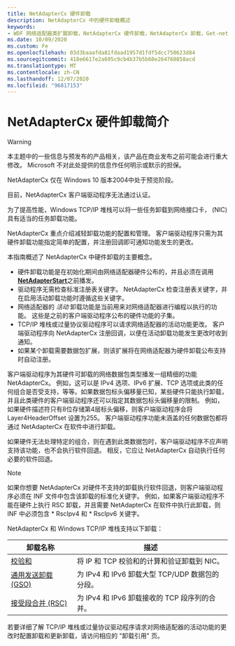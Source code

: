 ```yaml
---
title: NetAdapterCx 硬件卸载
description: NetAdapterCx 中的硬件卸载概述
keywords:
- WDF 网络适配器类扩展卸载，NetAdapterCx 硬件卸载，NetAdapterCx 卸载，Get-netadapter 卸载
ms.date: 10/09/2020
ms.custom: Fe
ms.openlocfilehash: 03d3baaafda81fdaad1957d1fdf5dcc750623d84
ms.sourcegitcommit: 418e6617e2a695c9cb4b37b5b60e264760858acd
ms.translationtype: MT
ms.contentlocale: zh-CN
ms.lasthandoff: 12/07/2020
ms.locfileid: "96817153"
---
```

# <a name="introduction-to-netadaptercx-hardware-offloads"></a>NetAdapterCx 硬件卸载简介

> [!WARNING]
> 本主题中的一些信息与预发布的产品相关，该产品在商业发布之前可能会进行重大修改。 Microsoft 不对此处提供的信息作任何明示或默示的担保。
>
> NetAdapterCx 仅在 Windows 10 版本2004中处于预览阶段。
>
> 目前，NetAdapterCx 客户端驱动程序无法通过认证。

为了提高性能，Windows TCP/IP 堆栈可以将一些任务卸载到网络接口卡， (NIC) 具有适当的任务卸载功能。

NetAdapterCx 重点介绍减轻卸载功能的配置和管理。 客户端驱动程序只需为其硬件卸载功能指定简单的配置，并注册回调即可通知功能发生的更改。 

本指南概述了 NetAdapterCx 中硬件卸载的主要概念。

- 硬件卸载功能是在初始化期间由网络适配器硬件公布的，并且必须在调用 [**NetAdapterStart**](https://docs.microsoft.com/windows-hardware/drivers/ddi/netadapter/nf-netadapter-netadapterstart)之前播发。
- 驱动程序无需检查标准注册表关键字。 NetAdapterCx 检查注册表关键字，并在启用活动卸载功能时遵循这些关键字。
- 网络适配器的 *活动* 卸载功能是当前用来对网络适配器进行编程以执行的功能。 这些是之前的客户端驱动程序公布的硬件功能的子集。
- TCP/IP 堆栈或过量协议驱动程序可以请求网络适配器的活动功能更改。 客户端驱动程序向 NetAdapterCx 注册回调，以便在活动卸载功能发生更改时收到通知。
- 如果某个卸载需要数据包扩展，则该扩展将在网络适配器为硬件卸载公布支持时自动注册。

客户端驱动程序为其硬件可卸载的网络数据包类型播发一组精细的功能 NetAdapterCx。 例如，这可以是 IPv4 选项、IPv6 扩展、TCP 选项或此类的任何组合是否受支持，等等。如果数据包标头偏移量已知，某些硬件只能执行卸载，并且此类硬件的客户端驱动程序还可以指定其数据包标头偏移量的限制。 例如，如果硬件描述符只有8位存储第4层标头偏移，则客户端驱动程序会将 Layer4HeaderOffset 设置为255。 客户端驱动程序功能未涵盖的任何数据包都将通过 NetAdapterCx 在软件中进行卸载。

如果硬件无法处理特定的组合，则在遇到此类数据包时，客户端驱动程序不应声明支持该功能，也不会执行软件回退。 相反，它应让 NetAdapterCx 自动执行任何必要的软件回退。

> [!NOTE]
> 如果你想要 NetAdapterCx 对硬件不支持的卸载执行软件回退，则客户端驱动程序必须在 INF 文件中包含该卸载的标准化关键字。 例如，如果客户端驱动程序不能在硬件上执行 RSC 卸载，并且需要 NetAdapterCx 在软件中执行此卸载，则 INF 中必须包含 * RscIpv4 和 * RscIpv6 关键字。

NetAdapterCx 和 Windows TCP/IP 堆栈支持以下卸载：

| 卸载名称 | 描述 |
| --- | --- |
| [校验和](checksum-offload.md) | 将 IP 和 TCP 校验和的计算和验证卸载到 NIC。 |
| [通用发送卸载 (GSO) ](gso-offload.md) | 为 IPv4 和 IPv6 卸载大型 TCP/UDP 数据包的分段。 |
| [接受段合并 (RSC)](rsc-offload.md) | 为 IPv4 和 IPv6 卸载接收的 TCP 段序列的合并。 |

若要详细了解 TCP/IP 堆栈或过量协议驱动程序请求对网络适配器的活动功能的更改时配置卸载和更新卸载，请访问相应的 "卸载引用" 页。


